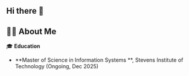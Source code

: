 ## Hi there 👋
## 👩‍💻 About Me 



🎓 **Education**  
- **Master of Science in Information Systems **, Stevens Institute of Technology (Ongoing, Dec 2025) 

<!--
**herill/herill** is a ✨ _special_ ✨ repository because its `README.md` (this file) appears on your GitHub profile.

Here are some ideas to get you started:

- 🔭 I’m currently working on ...
- 🌱 I’m currently learning ...
- 👯 I’m looking to collaborate on ...
- 🤔 I’m looking for help with ...
- 💬 Ask me about ...
- 📫 How to reach me: ...
- 😄 Pronouns: ...
- ⚡ Fun fact: ...
-->
